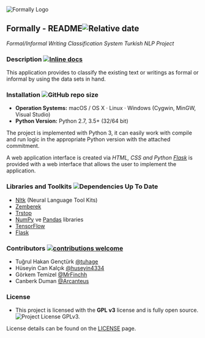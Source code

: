 ![Formally Logo](https://i.hizliresim.com/dLAVlZ.jpg)
## Formally - README![Relative date](https://img.shields.io/date/1575184818?color=once&label=last-commit&logo=son-gelistirme)
*Formal/Informal Writing Classification System Turkish NLP Project*

### Description [![Inline docs](http://inch-ci.org/github/arcanteus/venn-acikhack-proje.svg?branch=master)](http://inch-ci.org/github/arcanteus/venn-acikhack-proje)

This application provides to classify the existing text or writings as formal or informal by using the data sets in hand.

### Installation ![GitHub repo size](https://img.shields.io/github/repo-size/arcanteus/formally)
* **Operation Systems:** macOS / OS X · Linux · Windows (Cygwin, MinGW, Visual Studio)
* **Python Version:** Python 2.7, 3.5+ (32/64 bit)

The project is implemented with Python 3, it can easily work with compile and run logic in the appropriate Python version with the attached commitment.

A web application interface is created via *HTML, CSS and Python [Flask](https://pythonspot.com/flask-web-app-with-python/)* is provided with a web interface that allows the user to implement the application. 


### Libraries and Toolkits ![Dependencies Up To Date](https://img.shields.io/badge/dependencies-up%20to%20date-green)
* [Nltk](https://github.com/nltk/nltk) (Neural Language Tool Kits) 
* [Zemberek](https://github.com/ahmetaa/zemberek-nlp)
* [Trstop](https://github.com/ahmetax/trstop)
* [NumPy](https://numpy.org/) ve [Pandas](https://pandas.pydata.org/) libraries
* [TensorFlow](https://www.tensorflow.org/)
* [Flask](https://pythonspot.com/flask-web-app-with-python/) 

### Contributors [![contributions welcome](https://img.shields.io/badge/contributions-welcome-brightgreen.svg?style=flat)](https://github.com/arcanteus/venn-acikhack-proje/issues)

* Tuğrul Hakan Gençtürk [@tuhage](https://www.github.com/tuhage)
* Hüseyin Can Kalçık [@huseyin4334](https://www.github.com/huseyin4334)
* Görkem Temizel [@MrFinchh](https://www.github.com/MrFinchh)
* Canberk Duman [@Arcanteus](https://www.github.com/Arcanteus)



### License

* This project is licensed with the **GPL v3** license and is fully open source. ![Project License GPLv3.](https://img.shields.io/badge/License-GPLv3-yellow) 


License details can be found on the [LICENSE](LICENSE) page.
